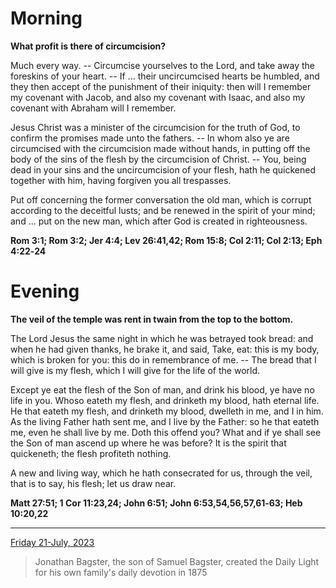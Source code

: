 # Morning

**What profit is there of circumcision?**
 
Much every way. -- Circumcise yourselves to the Lord, and take away the foreskins of your heart. -- If ... their uncircumcised hearts be humbled, and they then accept of the punishment of their iniquity: then will I remember my covenant with Jacob, and also my covenant with Isaac, and also my covenant with Abraham will I remember.
 
Jesus Christ was a minister of the circumcision for the truth of God, to confirm the promises made unto the fathers. -- In whom also ye are circumcised with the circumcision made without hands, in putting off the body of the sins of the flesh by the circumcision of Christ. -- You, being dead in your sins and the uncircumcision of your flesh, hath he quickened together with him, having forgiven you all trespasses.
 
Put off concerning the former conversation the old man, which is corrupt according to the deceitful lusts; and be renewed in the spirit of your mind; and ... put on the new man, which after God is created in righteousness.  

**Rom 3:1; Rom 3:2; Jer 4:4; Lev 26:41,42; Rom 15:8; Col 2:11; Col 2:13; Eph 4:22‑24**

# Evening

**The veil of the temple was rent in twain from the top to the bottom.**
 
The Lord Jesus the same night in which he was betrayed took bread: and when he had given thanks, he brake it, and said, Take, eat: this is my body, which is broken for you: this do in remembrance of me. -- The bread that I will give is my flesh, which I will give for the life of the world.
 
Except ye eat the flesh of the Son of man, and drink his blood, ye have no life in you. Whoso eateth my flesh, and drinketh my blood, hath eternal life. He that eateth my flesh, and drinketh my blood, dwelleth in me, and I in him. As the living Father hath sent me, and I live by the Father: so he that eateth me, even he shall live by me. Doth this offend you? What and if ye shall see the Son of man ascend up where he was before? It is the spirit that quickeneth; the flesh profiteth nothing.
 
A new and living way, which he hath consecrated for us, through the veil, that is to say, his flesh; let us draw near.  

**Matt 27:51; 1 Cor 11:23,24; John 6:51; John 6:53,54,56,57,61‑63; Heb 10:20,22**

---

[Friday 21-July, 2023](https://t.me/s/daily_light)

> Jonathan Bagster, the son of Samuel Bagster, created the Daily Light for his own family's daily devotion in 1875

